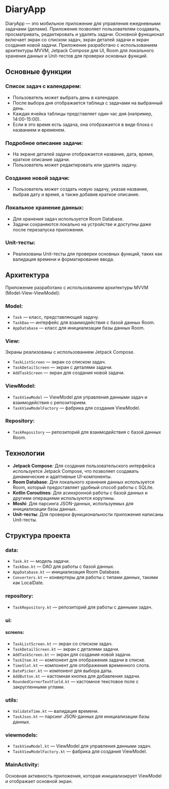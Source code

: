 # DiaryApp

DiaryApp — это мобильное приложение для управления ежедневными задачами (делами). Приложение позволяет пользователям создавать, просматривать, редактировать и удалять задачи. Основной функционал включает экран со списком задач, экран деталей задачи и экран создания новой задачи. Приложение разработано с использованием архитектуры MVVM, Jetpack Compose для UI, Room для локального хранения данных и Unit-тестов для проверки основных функций.

## Основные функции

### Список задач с календарем:
- Пользователь может выбрать день в календаре.
- После выбора дня отображается таблица с задачами на выбранный день.
- Каждая ячейка таблицы представляет один час дня (например, 14:00-15:00).
- Если в это время есть задача, она отображается в виде блока с названием и временем.

### Подробное описание задачи:
- На экране деталей задачи отображается название, дата, время, краткое описание задачи.
- Пользователь может редактировать или удалять задачу.

### Создание новой задачи:
- Пользователь может создать новую задачу, указав название, выбрав дату и время, а также добавив краткое описание.

### Локальное хранение данных:
- Для хранения задач используется Room Database.
- Задачи сохраняются локально на устройстве и доступны даже после перезапуска приложения.

### Unit-тесты:
- Реализованы Unit-тесты для проверки основных функций, таких как валидация времени и форматирование ввода.

## Архитектура

Приложение разработано с использованием архитектуры MVVM (Model-View-ViewModel):

### Model:
- `Task` — класс, представляющий задачу.
- `TaskDao` — интерфейс для взаимодействия с базой данных Room.
- `AppDatabase` — класс для инициализации базы данных Room.

### View:
Экраны реализованы с использованием Jetpack Compose.
- `TaskListScreen` — экран со списком задач.
- `TaskDetailScreen` — экран с деталями задачи.
- `AddTaskScreen` — экран для создания новой задачи.

### ViewModel:
- `TaskViewModel` — ViewModel для управления данными задач и взаимодействия с репозиторием.
- `TaskViewModelFactory` — фабрика для создания ViewModel.

### Repository:
- `TaskRepository` — репозиторий для взаимодействия с базой данных Room.

## Технологии

- **Jetpack Compose**: Для создания пользовательского интерфейса используется Jetpack Compose, что позволяет создавать динамические и адаптивные UI-компоненты.
- **Room Database**: Для локального хранения данных используется Room, который предоставляет удобный способ работы с SQLite.
- **Kotlin Coroutines**: Для асинхронной работы с базой данных и другими операциями используются корутины.
- **Moshi**: Для парсинга JSON-данных, используемых для инициализации базы данных.
- **Unit-тесты**: Для проверки функциональности приложения написаны Unit-тесты.

## Структура проекта

### data:
- `Task.kt` — модель задачи.
- `TaskDao.kt` — DAO для работы с базой данных.
- `AppDatabase.kt` — инициализация Room Database.
- `Converters.kt` — конвертеры для работы с типами данных, такими как LocalDate.

### repository:
- `TaskRepository.kt` — репозиторий для работы с данными задач.

### ui:
#### screens:
- `TaskListScreen.kt` — экран со списком задач.
- `TaskDetailScreen.kt` — экран с деталями задачи.
- `AddTaskScreen.kt` — экран для создания новой задачи.
- `TaskItem.kt` — компонент для отображения задачи в списке.
- `TimeSlot.kt` — компонент для отображения временного слота.
- `DatePicker.kt` — компонент для выбора даты.
- `AddButton.kt` — кастомная кнопка для добавления задачи.
- `RoundedCornerTextField.kt` — кастомное текстовое поле с закругленными углами.

### utils:
- `ValidateTime.kt` — валидация времени.
- `TaskJson.kt` — парсинг JSON-данных для инициализации базы данных.

### viewmodels:
- `TaskViewModel.kt` — ViewModel для управления данными задач.
- `TaskViewModelFactory.kt` — фабрика для создания ViewModel.

### MainActivity:
Основная активность приложения, которая инициализирует ViewModel и отображает основной экран.

   

